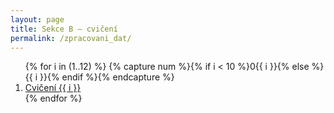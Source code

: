 ```yaml
---
layout: page
title: Sekce B – cvičení
permalink: /zpracovani_dat/
---
```


<ol>
{% for i in (1..12) %}
  {% capture num %}{% if i < 10 %}0{{ i }}{% else %}{{ i }}{% endif %}{% endcapture %}
  <li><a href="{{ '/zpracovani_dat/cviceni-' | append: num | relative_url }}">Cvičení {{ i }}</a></li>
{% endfor %}
</ol>
